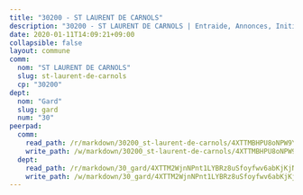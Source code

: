 ```yaml
---
title: "30200 - ST LAURENT DE CARNOLS"
description: "30200 - ST LAURENT DE CARNOLS | Entraide, Annonces, Initiatives"
date: 2020-01-11T14:09:21+09:00
collapsible: false
layout: commune
comm:
  nom: "ST LAURENT DE CARNOLS"
  slug: st-laurent-de-carnols
  cp: "30200"
dept:
  nom: "Gard"
  slug: gard
  num: "30"
peerpad:
  comm:
    read_path: /r/markdown/30200_st-laurent-de-carnols/4XTTMBHPU8oNPW9YfpAHSvWtDkh76ZtYGxAy93BVySgWZBA18
    write_path: /w/markdown/30200_st-laurent-de-carnols/4XTTMBHPU8oNPW9YfpAHSvWtDkh76ZtYGxAy93BVySgWZBA18-K3TgUTigVEaq7KTaHAQNZSXYPmpsne7oeTFVL65kdjqgp2SWRRp4Qbd3hif5YQ7Q4q8grPkKYQgcMY7EziEMYawYzHjv8ymCfiEh2mYJqhFGd1t1BTm7opqpACWC69FLd7N6gsd4
  dept:
    read_path: /r/markdown/30_gard/4XTTM2WjnNPnt1LYBRz8uSfoyfwv6abKjKjNdBGxuvymmgvkj
    write_path: /w/markdown/30_gard/4XTTM2WjnNPnt1LYBRz8uSfoyfwv6abKjKjNdBGxuvymmgvkj-K3TgUpCvFefN2LRJ7huXqVovWWqmjJgEMWkVs9s4fhfrGjyZZK9z4gxyddycCKs6S9BWFUcJqqZYCKuxj79SWNiGiob7Xchr25rMmkVQhAFrAwBxAqY3T99GTsQfKxLrXrnx3pGK
---
```


